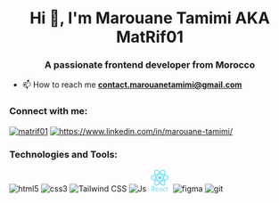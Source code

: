 <h1 align="center">Hi 👋, I'm Marouane Tamimi AKA MatRif01</h1>
<h3 align="center">A passionate frontend developer from Morocco</h3>

- 📫 How to reach me **contact.marouanetamimi@gmail.com**

<h3 align="left">Connect with me:</h3>
<p align="left">
<a href="https://twitter.com/matrif01" target="blank"><img align="center" src="https://upload.wikimedia.org/wikipedia/commons/c/ce/X_logo_2023.svg" alt="matrif01" height="30" width="40" /></a>
<a href="https://linkedin.com/in/marouane-tamimi/" target="blank"><img align="center" src="https://upload.wikimedia.org/wikipedia/commons/8/81/LinkedIn_icon.svg" alt="https://www.linkedin.com/in/marouane-tamimi/" height="30" width="40" /></a>
</p>

<h3 align="left">Technologies and Tools:</h3>
<p align="left"> <img src="https://upload.wikimedia.org/wikipedia/commons/6/61/HTML5_logo_and_wordmark.svg" alt="html5" width="40" height="40"/> <img src="https://upload.wikimedia.org/wikipedia/commons/d/d5/CSS3_logo_and_wordmark.svg?uselang=fr" alt="css3" width="40" height="40"/> <img src="https://upload.wikimedia.org/wikipedia/commons/d/d5/Tailwind_CSS_Logo.svg" alt="Tailwind CSS" width="40" height="40"/> <img src="https://upload.wikimedia.org/wikipedia/commons/9/99/Unofficial_JavaScript_logo_2.svg" alt="Js" width="40" height="40"/> <img src="https://raw.githubusercontent.com/devicons/devicon/master/icons/react/react-original-wordmark.svg" alt="react" width="40" height="40"/> <img src="https://www.vectorlogo.zone/logos/figma/figma-icon.svg" alt="figma" width="40" height="40"/>  <img src="https://www.vectorlogo.zone/logos/git-scm/git-scm-icon.svg" alt="git" width="40" height="40"/> </p>
